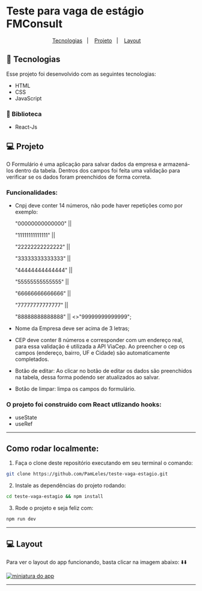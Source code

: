 # Teste para vaga de estágio FMConsult

<p  align="center">
  <a href="#-tecnologias">Tecnologias</a>&nbsp;&nbsp;&nbsp;|&nbsp;&nbsp;&nbsp;
  <a href="#-projeto">Projeto</a>&nbsp;&nbsp;&nbsp;|&nbsp;&nbsp;&nbsp; 
  <a href="#-layout">Layout</a>&nbsp;&nbsp;&nbsp;&nbsp;&nbsp;&nbsp;

</p>

## 🚀 Tecnologias

Esse projeto foi desenvolvido com as seguintes tecnologias:

- HTML
- CSS
- JavaScript

### 📜 Biblioteca

- React-Js

## 💻 Projeto

O Formulário é uma aplicação para salvar dados da empresa e armazená-los dentro da tabela.
Dentros dos campos foi feita uma validação para verificar se os dados foram preenchidos de forma correta.

### Funcionalidades:

- Cnpj deve conter 14 números, não pode haver repetições como por exemplo:
  <p> "00000000000000" || 
  <p>"11111111111111" || 
  <p>"22222222222222" || 
  <p>"33333333333333" || 
  <p>"44444444444444" || 
  <p>"55555555555555" || 
  <p>"66666666666666" || 
  <p>"77777777777777" || 
  <p>"88888888888888" || 
  <>"99999999999999";

- Nome da Empresa deve ser acima de 3 letras;
- CEP deve conter 8 números e corresponder com um endereço real, para essa validação é utilizada a API <a src="https://viacep.com.br/">ViaCep</a>. Ao preencher o cep os campos (endereço, bairro, UF e Cidade) são automaticamente completados.
- Botão de editar: Ao clicar no botão de editar os dados são preenchidos na tabela, dessa forma podendo ser atualizados ao salvar.
- Botão de limpar: limpa os campos do formulário.

### O projeto foi construido com React utlizando hooks:

<ul>
<li> useState</li>
<li> useRef</li>
</ul>

---

## Como rodar localmente:

1. Faça o clone deste repositório executando em seu terminal o comando:

```bash
git clone https://github.com/PamLeles/teste-vaga-estagio.git
```

2. Instale as dependências do projeto rodando:

```bash
cd teste-vaga-estagio && npm install
```

3. Rode o projeto e seja feliz com:

```bash
npm run dev
```

---

## 💻 Layout

<p> Para ver o layout do app funcionando, basta clicar na imagem abaixo: ⬇️⬇️ </p>

[![miniatura do app](https://github.com/PamLeles/teste-vaga-estagio/public/assets/miniatura.png/)](https://teste-vaga-estagio.vercel.app/)

---
